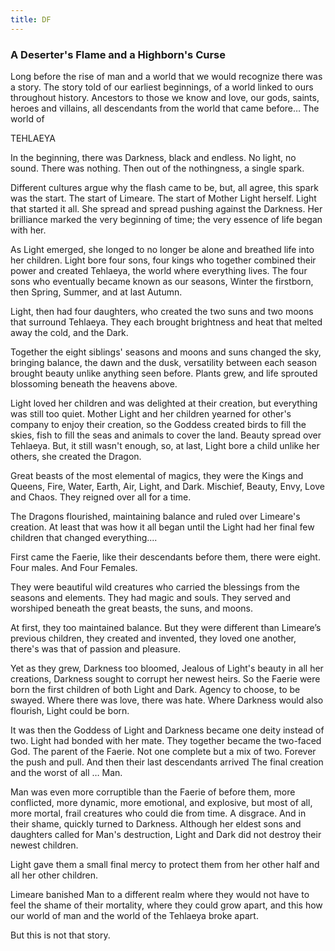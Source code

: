 ```yaml
---
title: DF
---
```


### A Deserter's Flame and a Highborn's Curse

Long before the rise of man and a world that we would recognize there was a story. The story told of our earliest beginnings, of a world linked to ours throughout history. Ancestors to those we know and love, our gods, saints, heroes and villains, all descendants from the world that came before… The world of

TEHLAEYA

In the beginning, there was Darkness, black and endless. No light, no sound. There was nothing. Then out of the nothingness, a single spark. 

Different cultures argue why the flash came to be, but, all agree, this spark was the start. The start of Limeare. The start of Mother Light herself. Light that started it all. She spread and spread pushing against the Darkness. Her brilliance marked the very beginning of time; the very essence of life began with her.

As Light emerged, she longed to no longer be alone and breathed life into her children. Light bore four sons, four kings who together combined their power and created Tehlaeya, the world where everything lives. The four sons who eventually became known as our seasons, Winter the firstborn, then Spring, Summer, and at last Autumn.

Light, then had four daughters, who created the two suns and two moons that surround Tehlaeya. They each brought brightness and heat that melted away the cold, and the Dark.

Together the eight siblings' seasons and moons and suns changed the sky, bringing balance, the dawn and the dusk, versatility between each season brought beauty unlike anything seen before. Plants grew, and life sprouted blossoming beneath the heavens above. 

Light loved her children and was delighted at their creation, but everything was still too quiet. Mother Light and her children yearned for other's company to enjoy their creation, so the Goddess created birds to fill the skies, fish to fill the seas and animals to cover the land. Beauty spread over Tehlaeya. But, it still wasn't enough, so, at last, Light bore a child unlike her others, she created the Dragon. 

Great beasts of the most elemental of magics, they were the Kings and Queens,
Fire, Water, Earth, Air, Light, and Dark. Mischief, Beauty, Envy, Love and Chaos. They reigned over all for a time.

The Dragons flourished, maintaining balance and ruled over Limeare's creation. At least that was how it all began until the Light had her final few children that changed everything....

First came the Faerie, like their descendants before them, there were eight. Four males. And Four Females. 

They were beautiful wild creatures who carried the blessings from the seasons and elements. They had magic and souls. They served and worshiped beneath the great beasts, the suns, and moons.

At first, they too maintained balance. But they were different than Limeare’s previous children, they created and invented, they loved one another, there's was that of passion and pleasure.

Yet as they grew, Darkness too bloomed, Jealous of Light's beauty in all her creations, Darkness sought to corrupt her newest heirs. So the Faerie were born the first children of both Light and Dark. Agency to choose, to be swayed. Where there was love, there was hate. Where Darkness would also flourish, Light could be born.  

It was then the Goddess of Light and Darkness became one deity instead of two. Light had bonded with her mate. They together became the two-faced God. The parent of the Faerie. Not one complete but a mix of two. Forever the push and pull. 
And then their last descendants arrived   The final creation and the worst of all … Man. 

Man was even more corruptible than the Faerie of before them, more conflicted, more dynamic, more emotional, and explosive, but most of all, more mortal, frail creatures who could die from time. A disgrace. And in their shame, quickly turned to Darkness. 
Although her eldest sons and daughters called for Man's destruction, Light and Dark did not destroy their newest children. 

Light gave them a small final mercy to protect them from her other half and all her other children.

Limeare banished Man to a different realm where they would not have to feel the shame of their mortality, where they could grow apart, and this how our world of man and the world of the Tehlaeya broke apart. 

But this is not that story.